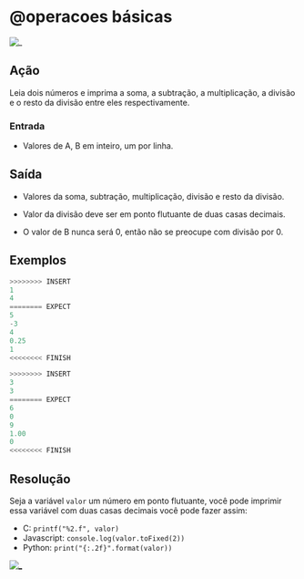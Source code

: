 # @operacoes básicas

![_](cover.jpg)

## Ação

Leia dois números e imprima a soma, a subtração, a multiplicação, a divisão e o resto da divisão entre eles respectivamente.

### Entrada

- Valores de A, B em inteiro, um por linha.

## Saída

- Valores da soma, subtração, multiplicação, divisão e resto da divisão.

- Valor da divisão deve ser em ponto flutuante de duas casas decimais.
- O valor de B nunca será 0, então não se preocupe com divisão por 0.

## Exemplos

``` py
>>>>>>>> INSERT
1
4
======== EXPECT
5
-3
4
0.25
1
<<<<<<<< FINISH
```

```py
>>>>>>>> INSERT
3
3
======== EXPECT
6
0
9
1.00
0
<<<<<<<< FINISH
```

## Resolução

Seja a variável `valor` um número em ponto flutuante, você pode imprimir essa variável com duas casas decimais você pode fazer assim:

- C: `printf("%2.f", valor)`
- Javascript: `console.log(valor.toFixed(2))`
- Python: `print("{:.2f}".format(valor))`



[![_](video.png)](https://youtu.be/XbjHzCULmEI)
